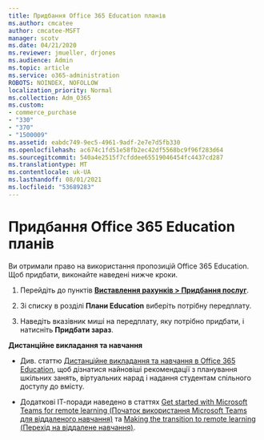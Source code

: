 ```yaml
---
title: Придбання Office 365 Education планів
ms.author: cmcatee
author: cmcatee-MSFT
manager: scotv
ms.date: 04/21/2020
ms.reviewer: jmueller, drjones
ms.audience: Admin
ms.topic: article
ms.service: o365-administration
ROBOTS: NOINDEX, NOFOLLOW
localization_priority: Normal
ms.collection: Adm_O365
ms.custom:
- commerce_purchase
- "330"
- "370"
- "1500009"
ms.assetid: eabdc749-9ec5-4961-9adf-2e7e7d5fb330
ms.openlocfilehash: ac674c1fd51e58fb2ec42df5568bc9f96f283d64
ms.sourcegitcommit: 540a4e2515f7cfddee65519046454fc4437cd287
ms.translationtype: MT
ms.contentlocale: uk-UA
ms.lasthandoff: 08/01/2021
ms.locfileid: "53689283"
---
```

# <a name="how-to-purchase-office-365-education-plans"></a>Придбання Office 365 Education планів

Ви отримали право на використання пропозицій Office 365 Education.  Щоб придбати, виконайте наведені нижче кроки.

1. Перейдіть до пунктів **[Виставлення рахунків > Придбання послуг](https://portal.office.com/AdminPortal/Home#/catalog)**.

2. Зі списку в розділі **Плани Education** виберіть потрібну передплату.

3. Наведіть вказівник миші на передплату, яку потрібно придбати, і натисніть **Придбати зараз**.

**Дистанційне викладання та навчання**

- Див. статтю [Дистанційне викладання та навчання в Office 365 Education](https://support.office.com/article/remote-teaching-and-learning-in-office-365-education-f651ccae-7b65-478b-8366-51bb884025c4), щоб дізнатися найновіші рекомендації з планування шкільних занять, віртуальних нарад і надання студентам спільного доступу до вмісту.

- Додаткові ІТ-поради наведено в статтях [Get started with Microsoft Teams for remote learning (Початок використання Microsoft Teams для віддаленого навчання)](/MicrosoftTeams/remote-learning-edu) та [Making the transition to remote learning (Перехід на віддалене навчання)](https://www.microsoft.com/education/remote-learning).
